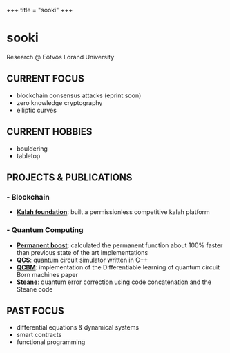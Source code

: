 +++
title = "sooki"
+++

# sooki

Research @ Eötvös Loránd University

## CURRENT FOCUS

- blockchain consensus attacks (eprint soon)
- zero knowledge cryptography
- elliptic curves

## CURRENT HOBBIES

- bouldering
- tabletop

## PROJECTS & PUBLICATIONS

### - Blockchain

- **[Kalah foundation](https://github.com/0xSooki/kalah-foundation)**: built a permissionless competitive kalah platform

### - Quantum Computing

- **[Permanent boost](https://github.com/0xSooki/permanent-boost)**: calculated the permanent function about 100% faster than previous state of the art implementations
- **[QCS](https://github.com/0xSooki/qcs)**: quantum circuit simulator written in C++
- **[QCBM](https://github.com/0xSooki/qcbm)**: implementation of the Differentiable learning of quantum circuit Born machines paper
- **[Steane](https://github.com/0xSooki/steane)**: quantum error correction using code concatenation and the Steane code

## PAST FOCUS

- differential equations & dynamical systems
- smart contracts
- functional programming
